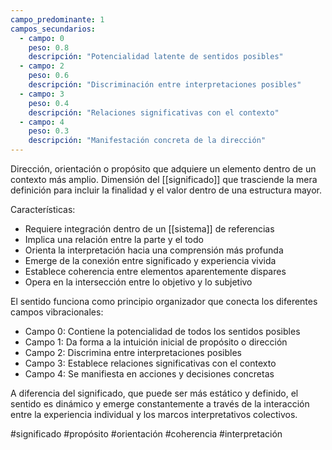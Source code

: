 ```yaml
---
campo_predominante: 1
campos_secundarios:
  - campo: 0
    peso: 0.8
    descripción: "Potencialidad latente de sentidos posibles"
  - campo: 2
    peso: 0.6
    descripción: "Discriminación entre interpretaciones posibles"
  - campo: 3
    peso: 0.4
    descripción: "Relaciones significativas con el contexto"
  - campo: 4
    peso: 0.3
    descripción: "Manifestación concreta de la dirección"
---
```

Dirección, orientación o propósito que adquiere un elemento dentro de un contexto más amplio. Dimensión del [[significado]] que trasciende la mera definición para incluir la finalidad y el valor dentro de una estructura mayor.

Características:
- Requiere integración dentro de un [[sistema]] de referencias
- Implica una relación entre la parte y el todo
- Orienta la interpretación hacia una comprensión más profunda
- Emerge de la conexión entre significado y experiencia vivida
- Establece coherencia entre elementos aparentemente dispares
- Opera en la intersección entre lo objetivo y lo subjetivo

El sentido funciona como principio organizador que conecta los diferentes campos vibracionales:
- Campo 0: Contiene la potencialidad de todos los sentidos posibles
- Campo 1: Da forma a la intuición inicial de propósito o dirección
- Campo 2: Discrimina entre interpretaciones posibles
- Campo 3: Establece relaciones significativas con el contexto
- Campo 4: Se manifiesta en acciones y decisiones concretas

A diferencia del significado, que puede ser más estático y definido, el sentido es dinámico y emerge constantemente a través de la interacción entre la experiencia individual y los marcos interpretativos colectivos.

#significado #propósito #orientación #coherencia #interpretación
